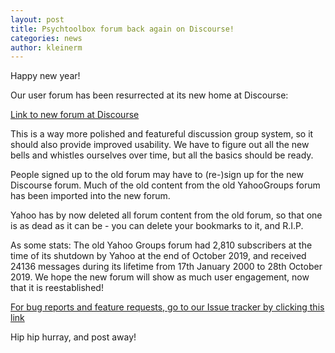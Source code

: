 ```yaml
---
layout: post
title: Psychtoolbox forum back again on Discourse!
categories: news
author: kleinerm
---
```


Happy new year!

Our user forum has been resurrected at its new home
at Discourse:

[Link to new forum at Discourse](https://psychtoolbox.discourse.group)

This is a way more polished and featureful discussion group system, so it should
also provide improved usability. We have to figure out all the new bells and
whistles ourselves over time, but all the basics should be ready.

People signed up to the old forum may have to (re-)sign up for the new Discourse
forum. Much of the old content from the old YahooGroups forum has been imported
into the new forum.

Yahoo has by now deleted all forum content from the old forum, so that one is as
dead as it can be - you can delete your bookmarks to it, and R.I.P.

As some stats: The old Yahoo Groups forum had 2,810 subscribers at the time of
its shutdown by Yahoo at the end of October 2019, and received 24136 messages
during its lifetime from 17th January 2000 to 28th October 2019. We hope the new
forum will show as much user engagement, now that it is reestablished!

[For bug reports and feature requests, go to our Issue
tracker by clicking this link](https://github.com/Psychtoolbox-3/Psychtoolbox-3/issues)

Hip hip hurray, and post away!
